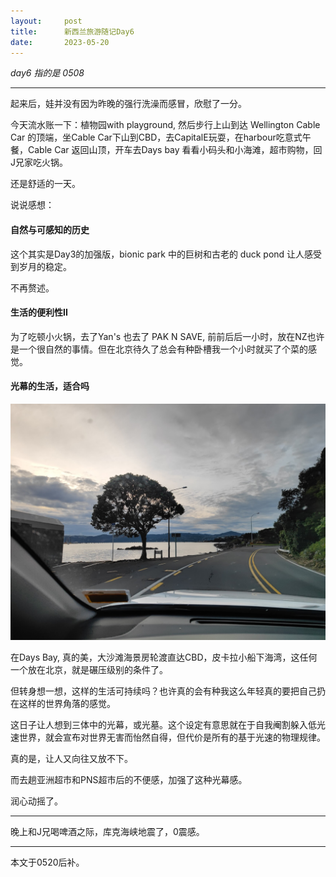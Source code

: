 ```yaml
---
layout:     post
title:      新西兰旅游随记Day6
date:       2023-05-20
---
```


*day6 指的是 0508*

---

起来后，娃并没有因为昨晚的强行洗澡而感冒，欣慰了一分。

今天流水账一下：植物园with playground, 然后步行上山到达 Wellington Cable Car 的顶端，坐Cable Car下山到CBD，去CapitalE玩耍，在harbour吃意式午餐，Cable Car 返回山顶，开车去Days bay 看看小码头和小海滩，超市购物，回J兄家吃火锅。

还是舒适的一天。

说说感想：

#### 自然与可感知的历史
这个其实是Day3的加强版，bionic park 中的巨树和古老的 duck pond 让人感受到岁月的稳定。

不再赘述。

#### 生活的便利性II
为了吃顿小火锅，去了Yan's 也去了 PAK N SAVE, 前前后后一小时，放在NZ也许是一个很自然的事情。但在北京待久了总会有种卧槽我一个小时就买了个菜的感觉。


#### 光幕的生活，适合吗
![DaysBay日湾](/images/daysbay.jpg)

在Days Bay, 真的美，大沙滩海景房轮渡直达CBD，皮卡拉小船下海湾，这任何一个放在北京，就是碾压级别的条件了。

但转身想一想，这样的生活可持续吗？也许真的会有种我这么年轻真的要把自己扔在这样的世界角落的感觉。

这日子让人想到三体中的光幕，或光墓。这个设定有意思就在于自我阉割躲入低光速世界，就会宣布对世界无害而怡然自得，但代价是所有的基于光速的物理规律。

真的是，让人又向往又放不下。

而去趟亚洲超市和PNS超市后的不便感，加强了这种光幕感。

润心动摇了。

---

晚上和J兄喝啤酒之际，库克海峡地震了，0震感。

---
本文于0520后补。
